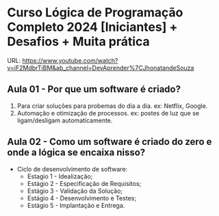 # Curso Lógica de Programação Completo 2024 [Iniciantes] + Desafios + Muita prática
URL: https://www.youtube.com/watch?v=iF2MdbrTiBM&ab_channel=DevAprender%7CJhonatandeSouza


## Aula 01 - Por que um software é criado?

1. Para criar soluções para probemas do dia a dia. ex: Netflix, Google.
2. Automação e otimização de processos. ex: postes de luz que se ligam/desligam automaticamente.


## Aula 02 - Como um software é criado do zero e onde a lógica se encaixa nisso?

* Ciclo de desenvolvimento de software:
    * Estagio 1 - Idealização;
    * Estágio 2 - Especificação de Requisitos;
    * Estágio 3 - Validação da Solução;
    * Estágio 4 - Desenvolvimento e Testes;
    * Estágio 5 - Implantação e Entrega.
